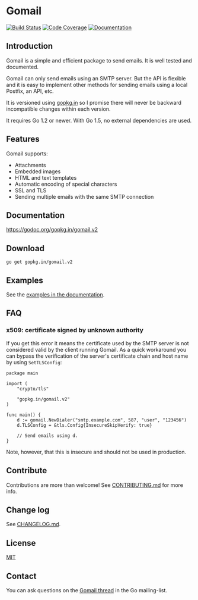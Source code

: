 # Gomail
[![Build Status](https://travis-ci.org/axiomzen/gomail.svg?branch=master)](https://travis-ci.org/axiomzen/gomail) [![Code Coverage](http://gocover.io/_badge/github.com/axiomzen/gomail)](http://gocover.io/github.com/axiomzen/gomail) [![Documentation](https://godoc.org/github.com/axiomzen/gomail?status.svg)](https://godoc.org/github.com/axiomzen/gomail)

## Introduction

Gomail is a simple and efficient package to send emails. It is well tested and
documented.

Gomail can only send emails using an SMTP server. But the API is flexible and it
is easy to implement other methods for sending emails using a local Postfix, an
API, etc.

It is versioned using [gopkg.in](https://gopkg.in) so I promise
there will never be backward incompatible changes within each version.

It requires Go 1.2 or newer. With Go 1.5, no external dependencies are used.


## Features

Gomail supports:
- Attachments
- Embedded images
- HTML and text templates
- Automatic encoding of special characters
- SSL and TLS
- Sending multiple emails with the same SMTP connection


## Documentation

https://godoc.org/gopkg.in/gomail.v2


## Download

    go get gopkg.in/gomail.v2


## Examples

See the [examples in the documentation](https://godoc.org/gopkg.in/gomail.v2#example-package).


## FAQ

### x509: certificate signed by unknown authority

If you get this error it means the certificate used by the SMTP server is not
considered valid by the client running Gomail. As a quick workaround you can
bypass the verification of the server's certificate chain and host name by using
`SetTLSConfig`:

    package main

    import (
    	"crypto/tls"

    	"gopkg.in/gomail.v2"
    )

    func main() {
    	d := gomail.NewDialer("smtp.example.com", 587, "user", "123456")
    	d.TLSConfig = &tls.Config{InsecureSkipVerify: true}

        // Send emails using d.
    }

Note, however, that this is insecure and should not be used in production.


## Contribute

Contributions are more than welcome! See [CONTRIBUTING.md](CONTRIBUTING.md) for
more info.


## Change log

See [CHANGELOG.md](CHANGELOG.md).


## License

[MIT](LICENSE)


## Contact

You can ask questions on the [Gomail
thread](https://groups.google.com/d/topic/golang-nuts/jMxZHzvvEVg/discussion)
in the Go mailing-list.
